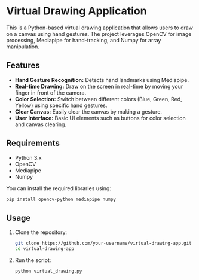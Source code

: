 

# Virtual Drawing Application

This is a Python-based virtual drawing application that allows users to draw on a canvas using hand gestures. The project leverages OpenCV for image processing, Mediapipe for hand-tracking, and Numpy for array manipulation.

## Features
- **Hand Gesture Recognition:** Detects hand landmarks using Mediapipe.
- **Real-time Drawing:** Draw on the screen in real-time by moving your finger in front of the camera.
- **Color Selection:** Switch between different colors (Blue, Green, Red, Yellow) using specific hand gestures.
- **Clear Canvas:** Easily clear the canvas by making a gesture.
- **User Interface:** Basic UI elements such as buttons for color selection and canvas clearing.

## Requirements

- Python 3.x
- OpenCV
- Mediapipe
- Numpy

You can install the required libraries using:
```bash
pip install opencv-python mediapipe numpy
```

## Usage

1. Clone the repository:
   ```bash
   git clone https://github.com/your-username/virtual-drawing-app.git
   cd virtual-drawing-app
   ```

2. Run the script:
   ```bash
   python virtual_drawing.py
   ```

